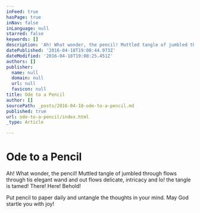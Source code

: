 ```yaml
---
inFeed: true
hasPage: true
inNav: false
inLanguage: null
starred: false
keywords: []
description: 'Ah! What wonder, the pencil! Muttled tangle of jumbled through flows through tis elegant wand and out flows delicate, intricacy and lo! the tangle is tamed! There! Here! Behold!'
datePublished: '2016-04-18T19:08:44.973Z'
dateModified: '2016-04-18T19:08:25.451Z'
authors: []
publisher:
  name: null
  domain: null
  url: null
  favicon: null
title: Ode to a Pencil
author: []
sourcePath: _posts/2016-04-18-ode-to-a-pencil.md
published: true
url: ode-to-a-pencil/index.html
_type: Article

---
```

# Ode to a Pencil

Ah! What wonder, the pencil! Muttled tangle of jumbled through flows through tis elegant wand and out flows delicate, intricacy and lo! the tangle is tamed! There! Here! Behold!

Put pencil to paper daily and untangle the thoughts in your mind. May God startle you with joy!